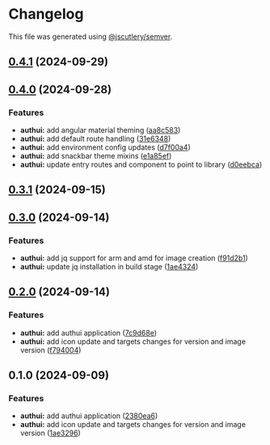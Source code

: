 # Changelog

This file was generated using [@jscutlery/semver](https://github.com/jscutlery/semver).

## [0.4.1](https://github.com/jdwillmsen/jdw/compare/authui-0.4.0...authui-0.4.1) (2024-09-29)

## [0.4.0](https://github.com/jdwillmsen/jdw/compare/authui-0.3.1...authui-0.4.0) (2024-09-28)

### Features

- **authui:** add angular material theming ([aa8c583](https://github.com/jdwillmsen/jdw/commit/aa8c583593626970b2b699090dbaa040f8fa1a05))
- **authui:** add default route handling ([31e6348](https://github.com/jdwillmsen/jdw/commit/31e63481ea7826b8cd3421972af3e93887568fe7))
- **authui:** add environment config updates ([d7f00a4](https://github.com/jdwillmsen/jdw/commit/d7f00a467529bf33aefe97c9f5ac2816ced7690e))
- **authui:** add snackbar theme mixins ([e1a85ef](https://github.com/jdwillmsen/jdw/commit/e1a85ef95b1b3f587f7f96337b1959f2f55a706a))
- **authui:** update entry routes and component to point to library ([d0eebca](https://github.com/jdwillmsen/jdw/commit/d0eebcad49487c175e58b4d1289b26ea1e447899))

## [0.3.1](https://github.com/jdwillmsen/jdw/compare/authui-0.3.0...authui-0.3.1) (2024-09-15)

## [0.3.0](https://github.com/jdwillmsen/jdw/compare/authui-0.2.0...authui-0.3.0) (2024-09-14)

### Features

- **authui:** add jq support for arm and amd for image creation ([f91d2b1](https://github.com/jdwillmsen/jdw/commit/f91d2b1c67c0cfaacfbd3061aefc4a000d5d999c))
- **authui:** update jq installation in build stage ([1ae4324](https://github.com/jdwillmsen/jdw/commit/1ae4324c48c6ebf08e9f67eeda3b697eb0bc38b9))

## [0.2.0](https://github.com/jdwillmsen/jdw/compare/authui-0.1.0...authui-0.2.0) (2024-09-14)

### Features

- **authui:** add authui application ([7c9d68e](https://github.com/jdwillmsen/jdw/commit/7c9d68eb5b92d202d4e39e0599f2649e0cc683ad))
- **authui:** add icon update and targets changes for version and image version ([f794004](https://github.com/jdwillmsen/jdw/commit/f794004cba210683bb0d59615f7c219e3904619c))

## 0.1.0 (2024-09-09)

### Features

- **authui:** add authui application ([2380ea6](https://github.com/jdwillmsen/jdw/commit/2380ea6dd087859ba8f862d46b7b77cd984918e7))
- **authui:** add icon update and targets changes for version and image version ([1ae3296](https://github.com/jdwillmsen/jdw/commit/1ae32966463052c466d9bfac4bda13053275891a))
